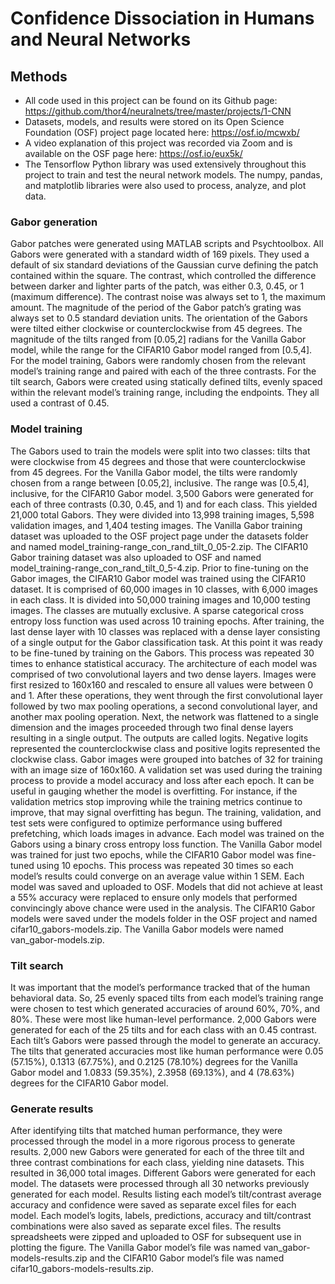 # Confidence Dissociation in Humans and Neural Networks
## Methods
- All code used in this project can be found on its Github page: https://github.com/thor4/neuralnets/tree/master/projects/1-CNN
- Datasets, models, and results were stored on its Open Science Foundation (OSF) project page located here: https://osf.io/mcwxb/
- A video explanation of this project was recorded via Zoom and is available on the OSF page here: https://osf.io/eux5k/
- The Tensorflow Python library was used extensively throughout this project to train and test the neural network models. The numpy, pandas, and matplotlib libraries were also used to process, analyze, and plot data. 
### Gabor generation
Gabor patches were generated using MATLAB scripts and Psychtoolbox. All Gabors were generated with a standard width of 169 pixels. They used a default of six standard deviations of the Gaussian curve defining the patch contained within the square. The contrast, which controlled the difference between darker and lighter parts of the patch, was either 0.3, 0.45, or 1 (maximum difference). The contrast noise was always set to 1, the maximum amount. The magnitude of the period of the Gabor patch’s grating was always set to 0.5 standard deviation units. The orientation of the Gabors were tilted either clockwise or counterclockwise from 45 degrees. The magnitude of the tilts ranged from [0.05,2] radians for the Vanilla Gabor model, while the range for the CIFAR10 Gabor model ranged from [0.5,4].
For the model training, Gabors were randomly chosen from the relevant model’s training range and paired with each of the three contrasts. 
For the tilt search, Gabors were created using statically defined tilts, evenly spaced within the relevant model’s training range, including the endpoints. They all used a contrast of 0.45.
### Model training
The Gabors used to train the models were split into two classes: tilts that were clockwise from 45 degrees and those that were counterclockwise from 45 degrees. For the Vanilla Gabor model, the tilts were randomly chosen from a range between [0.05,2], inclusive. The range was [0.5,4], inclusive, for the CIFAR10 Gabor model. 3,500 Gabors were generated for each of three contrasts (0.30, 0.45, and 1) and for each class. This yielded 21,000 total Gabors. They were divided into 13,998 training images, 5,598 validation images, and 1,404 testing images. The Vanilla Gabor training dataset was uploaded to the OSF project page under the datasets folder and named model_training-range_con_rand_tilt_0_05-2.zip. The CIFAR10 Gabor training dataset was also uploaded to OSF and named model_training-range_con_rand_tilt_0_5-4.zip.
Prior to fine-tuning on the Gabor images, the CIFAR10 Gabor model was trained using the CIFAR10 dataset. It is comprised of 60,000 images in 10 classes, with 6,000 images in each class. It is divided into 50,000 training images and 10,000 testing images. The classes are mutually exclusive. A sparse categorical cross entropy loss function was used across 10 training epochs. After training, the last dense layer with 10 classes was replaced with a dense layer consisting of a single output for the Gabor classification task. At this point it was ready to be fine-tuned by training on the Gabors. This process was repeated 30 times to enhance statistical accuracy.
The architecture of each model was comprised of two convolutional layers and two dense layers. Images were first resized to 160x160 and rescaled to ensure all values were between 0 and 1. After these operations, they went through the first convolutional layer followed by two max pooling operations, a second convolutional layer, and another max pooling operation. Next, the network was flattened to a single dimension and the images proceeded through two final dense layers resulting in a single output. The outputs are called logits. Negative logits represented the counterclockwise class and positive logits represented the clockwise class.
Gabor images were grouped into batches of 32 for training with an image size of 160x160. A validation set was used during the training process to provide a model accuracy and loss after each epoch. It can be useful in gauging whether the model is overfitting. For instance, if the validation metrics stop improving while the training metrics continue to improve, that may signal overfitting has begun. 
The training, validation, and test sets were configured to optimize performance using buffered prefetching, which loads images in advance.
Each model was trained on the Gabors using a binary cross entropy loss function. The Vanilla Gabor model was trained for just two epochs, while the CIFAR10 Gabor model was fine-tuned using 10 epochs. This process was repeated 30 times so each model’s results could converge on an average value within 1 SEM. Each model was saved and uploaded to OSF. Models that did not achieve at least a 55% accuracy were replaced to ensure only models that performed convincingly above chance were used in the analysis. The CIFAR10 Gabor models were saved under the models folder in the OSF project and named cifar10_gabors-models.zip. The Vanilla Gabor models were named van_gabor-models.zip.
### Tilt search
It was important that the model’s performance tracked that of the human behavioral data. So, 25 evenly spaced tilts from each model’s training range were chosen to test which generated accuracies of around 60%, 70%, and 80%. These were most like human-level performance. 2,000 Gabors were generated for each of the 25 tilts and for each class with an 0.45 contrast. 
Each tilt’s Gabors were passed through the model to generate an accuracy. The tilts that generated accuracies most like human performance were 0.05 (57.15%), 0.1313 (67.75%), and 0.2125 (78.10%) degrees for the Vanilla Gabor model and 1.0833 (59.35%), 2.3958 (69.13%), and 4 (78.63%) degrees for the CIFAR10 Gabor model.
### Generate results
After identifying tilts that matched human performance, they were processed through the model in a more rigorous process to generate results. 2,000 new Gabors were generated for each of the three tilt and three contrast combinations for each class, yielding nine datasets. This resulted in 36,000 total images. Different Gabors were generated for each model.
The datasets were processed through all 30 networks previously generated for each model. Results listing each model’s tilt/contrast average accuracy and confidence were saved as separate excel files for each model. Each model’s logits, labels, predictions, accuracy and tilt/contrast combinations were also saved as separate excel files. The results spreadsheets were zipped and uploaded to OSF for subsequent use in plotting the figure. The Vanilla Gabor model’s file was named van_gabor-models-results.zip and the CIFAR10 Gabor model’s file was named cifar10_gabors-models-results.zip.
